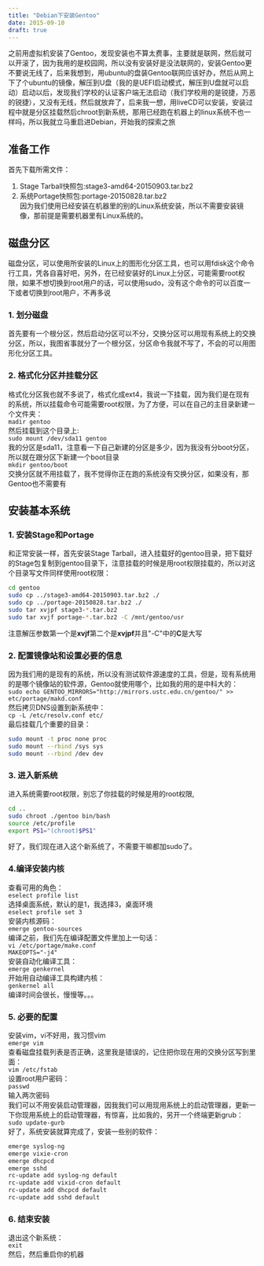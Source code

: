 ```yaml
---
title: "Debian下安装Gentoo"
date: 2015-09-10
draft: true
---
```

之前用虚拟机安装了Gentoo，发现安装也不算太费事，主要就是联网，然后就可以开滚了，因为我用的是校园网，所以没有安装好是没法联网的，安装Gentoo更不要说无线了，后来我想到，用ubuntu的盘装Gentoo联网应该好办，然后从网上下了个ubuntu的镜像，解压到U盘（我的是UEFI启动模式，解压到U盘就可以启动）启动以后，发现我们学校的认证客户端无法启动（我们学校用的是锐捷，万恶的锐捷），又没有无线，然后就放弃了，后来我一想，用liveCD可以安装，安装过程中就是分区挂载然后chroot到新系统，那用已经跑在机器上的linux系统不也一样吗，所以我就立马重启进Debian，开始我的探索之旅  
## 准备工作
首先下载所需文件：  
1. Stage Tarball快照包:stage3-amd64-20150903.tar.bz2  
2. 系统Portage快照包:portage-20150828.tar.bz2  
因为我们使用已经安装在机器里的别的Linux系统安装，所以不需要安装镜像，那前提是需要机器里有Linux系统的。  
## 磁盘分区
磁盘分区，可以使用所安装的Linux上的图形化分区工具，也可以用fdisk这个命令行工具，凭各自喜好吧，另外，在已经安装好的Linux上分区，可能需要root权限，如果不想切换到root用户的话，可以使用sudo，没有这个命令的可以百度一下或者切换到root用户，不再多说  
### 1. 划分磁盘
首先要有一个根分区，然后启动分区可以不分，交换分区可以用现有系统上的交换分区，所以，我图省事就分了一个根分区，分区命令我就不写了，不会的可以用图形化分区工具。  
### 2. 格式化分区并挂载分区
格式化分区我也就不多说了，格式化成ext4，我说一下挂载，因为我们是在现有的系统，所以挂载命令可能需要root权限，为了方便，可以在自己的主目录新建一个文件夹：  
`madir gentoo`  
然后挂载到这个目录上:  
`sudo mount /dev/sda11 gentoo`  
我的分区是sda11，注意看一下自己新建的分区是多少，因为我没有分boot分区，所以就在跟分区下新建一个boot目录  
`mkdir gentoo/boot`  
交换分区就不用挂载了，我不觉得你正在跑的系统没有交换分区，如果没有，那Gentoo也不需要有  
## 安装基本系统
### 1. 安装Stage和Portage
和正常安装一样，首先安装Stage Tarball，进入挂载好的gentoo目录，把下载好的Stage包复制到gentoo目录下，注意挂载的时候是用root权限挂载的，所以对这个目录写文件同样使用root权限：  
```bash
cd gentoo
sudo cp ../stage3-amd64-20150903.tar.bz2 ./
sudo cp ../portage-20150828.tar.bz2 ./
sudo tar xvjpf stage3-*.tar.bz2
sudo tar xvjf portage-*.tar.bz2 -C /mnt/gentoo/usr
```
注意解压参数第一个是**xvjf**第二个是**xvjpf**并且"-C"中的**C**是大写  
### 2. 配置镜像站和设置必要的信息
因为我们用的是现有的系统，所以没有测试软件源速度的工具，但是，现有系统用的是哪个镜像站的软件源，Gentoo就使用哪个，比如我的用的是中科大的：  
`sudo echo GENTOO_MIRRORS="http://mirrors.ustc.edu.cn/gentoo/" >> etc/portage/makd.conf`  
然后拷贝DNS设置到新系统中：  
`cp -L /etc/resolv.conf etc/`  
最后挂载几个重要的目录：  
```bash
sudo mount -t proc none proc
sudo mount --rbind /sys sys
sudo mount --rbind /dev dev
```
### 3. 进入新系统
进入系统需要root权限，别忘了你挂载的时候是用的root权限,  
```bash
cd ..
sudo chroot ./gentoo bin/bash
source /etc/profile
export PS1="(chroot)$PS1"
```
好了，我们现在进入这个新系统了，不需要干嘛都加sudo了。  
### 4.编译安装内核
查看可用的角色：  
`eselect profile list`  
选择桌面系统，默认的是1，我选择3，桌面环境  
`eselect profile set 3`  
安装内核源码：  
`emerge gentoo-sources`  
编译之前，我们先在编译配置文件里加上一句话：  
`vi /etc/portage/make.conf`  
`MAKEOPTS="-j4"`  
安装自动化编译工具：  
`emerge genkernel`  
开始用自动编译工具构建内核：  
`genkernel all`  
编译时间会很长，慢慢等。。。  
### 5. 必要的配置
安装vim，vi不好用，我习惯vim  
`emerge vim`  
查看磁盘挂载列表是否正确，这里我是错误的，记住把你现在用的交换分区写到里面：  
`vim /etc/fstab`  
设置root用户密码：  
`passwd`  
输入两次密码  
我们可以不用安装启动管理器，因我我们可以用现用系统上的启动管理器，更新一下你现用系统上的启动管理器，有惊喜，比如我的，另开一个终端更新grub：  
`sudo update-gurb`  
好了，系统安装就算完成了，安装一些别的软件：  
```bash
emerge syslog-ng
emerge vixie-cron
emerge dhcpcd
emerge sshd
rc-update add syslog-ng default
rc-update add vixid-cron default
rc-update add dhcpcd default
rc-update add sshd default
```
### 6. 结束安装
退出这个新系统：  
`exit`  
然后，然后重启你的机器  

